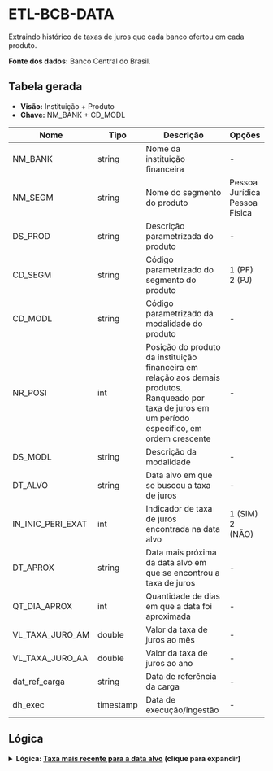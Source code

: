 # ETL-BCB-DATA

Extraindo histórico de taxas de juros que cada banco ofertou em cada produto. 

**Fonte dos dados:** Banco Central do Brasil.

## Tabela gerada

- **Visão:** Instituição + Produto
- **Chave:** NM_BANK + CD_MODL

| Nome | Tipo | Descrição | Opções
| --- | --- | --- | --- |
| NM_BANK | string | Nome da instituição financeira | -
| NM_SEGM | string | Nome do segmento do produto | Pessoa Jurídica<br/>Pessoa Física
| DS_PROD | string | Descrição parametrizada do produto | -
| CD_SEGM | string | Código parametrizado do segmento do produto | 1 (PF)<br/>2 (PJ)
| CD_MODL | string | Código parametrizado da modalidade do produto | -
| NR_POSI | int | Posição do produto da instituição financeira em relação aos demais produtos. Ranqueado por taxa de juros em um período específico, em ordem crescente | -
| DS_MODL | string | Descrição da modalidade | -
| DT_ALVO | string | Data alvo em que se buscou a taxa de juros | -
| IN_INIC_PERI_EXAT | int | Indicador de taxa de juros encontrada na data alvo | 1 (SIM)<br/>2 (NÃO)
| DT_APROX | string | Data mais próxima da data alvo em que se encontrou a taxa de juros | -
| QT_DIA_APROX | int | Quantidade de dias em que a data foi aproximada | -
| VL_TAXA_JURO_AM | double | Valor da taxa de juros ao mês | -
| VL_TAXA_JURO_AA | double | Valor da taxa de juros ao ano | -
| dat_ref_carga | string | Data de referência da carga | -
| dh_exec | timestamp | Data de execução/ingestão | -


## Lógica
<details>
<summary><b>Lógica: <u>Taxa mais recente para a data alvo</u> (clique para expandir)</b></summary>

### PASSO 1
**Tentar filtrar InicioPeriodo = dataAlvo**.
- ✅ **SUCESSO**: marcar flag IN_INIC_PERI_EXAT com 1, DT_APROX nulo, QT_DIA_APROX nulo - ```(EXEMPLO: 24/03/2025)```

- ❌ **FALHA**: Próximo passo.


### PASSO 2 
**Se InicioPeriodo = dataAlvo não trouxer resultado, então filtrar FimPeriodo = dataAlvo**.
- ✅ **SUCESSO**: marcar flag IN_INIC_PERI_EXAT com 0, DT_APROX com o valor do FimPeriodo, QT_DIA_APROX nulo  - ```(EXEMPLO: 25/03/2025)```

- ❌ **FALHA**: Próximo passo.


### PASSO 3 
**Se FimPeriodo = dataAlvo não trouxer resultado, então filtrar InicioPeriodo mais próximo da dataAlvo (limite de até 10 dias atrás)**.
- ✅ **SUCESSO**: marcar flag IN_INIC_PERI_EXAT com 0, DT_APROX com o valor do InicioPeriodo usado, QT_DIA_APROX será dataAlvo - DT_APROX - ```(EXEMPLO: 04/03/2025)```

- ❌ **FALHA**: Pular produto.

</details>